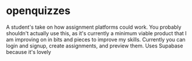 # openquizzes

A student's take on how assignment platforms could work. You probably shouldn't actually use this, as it's currently a minimum viable product that I am improving on in bits and pieces to improve my skills. Currently you can login and signup, create assignments, and preview them.
Uses Supabase because it's lovely
